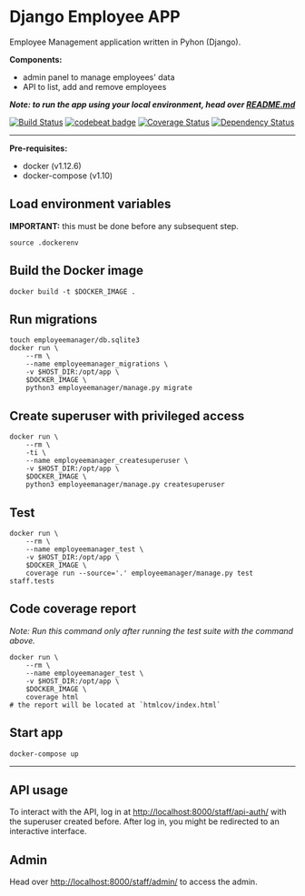 # Django Employee APP
Employee Management application written in Pyhon (Django).

**Components:**
- admin panel to manage employees' data
- API to list, add and remove employees

***Note: to run the app using your local environment, head over [README.md](README.md)***

[![Build Status](https://travis-ci.org/marioluan/django-employee-app.svg?branch=master)](https://travis-ci.org/marioluan/django-employee-app)
[![codebeat badge](https://codebeat.co/badges/09d03419-d881-4ffb-a719-17566c9e9d1a)](https://codebeat.co/projects/github-com-marioluan-django-employee-app)
[![Coverage Status](https://coveralls.io/repos/github/marioluan/django-employee-app/badge.svg?branch=master)](https://coveralls.io/github/marioluan/django-employee-app?branch=master)
[![Dependency Status](https://gemnasium.com/badges/github.com/marioluan/django-employee-app.svg)](https://gemnasium.com/github.com/marioluan/django-employee-app)

---

**Pre-requisites:**
- docker (v1.12.6)
- docker-compose (v1.10)

## Load environment variables
**IMPORTANT:** this must be done before any subsequent step.
```shell
source .dockerenv
```

## Build the Docker image
```shell
docker build -t $DOCKER_IMAGE .
```

## Run migrations
```shell
touch employeemanager/db.sqlite3
docker run \
    --rm \
    --name employeemanager_migrations \
    -v $HOST_DIR:/opt/app \
    $DOCKER_IMAGE \
    python3 employeemanager/manage.py migrate
```

## Create superuser with privileged access
```shell
docker run \
    --rm \
    -ti \
    --name employeemanager_createsuperuser \
    -v $HOST_DIR:/opt/app \
    $DOCKER_IMAGE \
    python3 employeemanager/manage.py createsuperuser
```

## Test
```shell
docker run \
    --rm \
    --name employeemanager_test \
    -v $HOST_DIR:/opt/app \
    $DOCKER_IMAGE \
    coverage run --source='.' employeemanager/manage.py test staff.tests
```

## Code coverage report
*Note: Run this command only after running the test suite with the command above.*
```shell
docker run \
    --rm \
    --name employeemanager_test \
    -v $HOST_DIR:/opt/app \
    $DOCKER_IMAGE \
    coverage html
# the report will be located at `htmlcov/index.html`
```

## Start app
```shell
docker-compose up
```

---

## API usage
To interact with the API, log in at [http://localhost:8000/staff/api-auth/](http://localhost:8000/staff/api-auth/) with the superuser created before. After log in, you might be redirected to an interactive interface.

## Admin
Head over [http://localhost:8000/staff/admin/](http://localhost:8000/staff/admin/) to access the admin.
